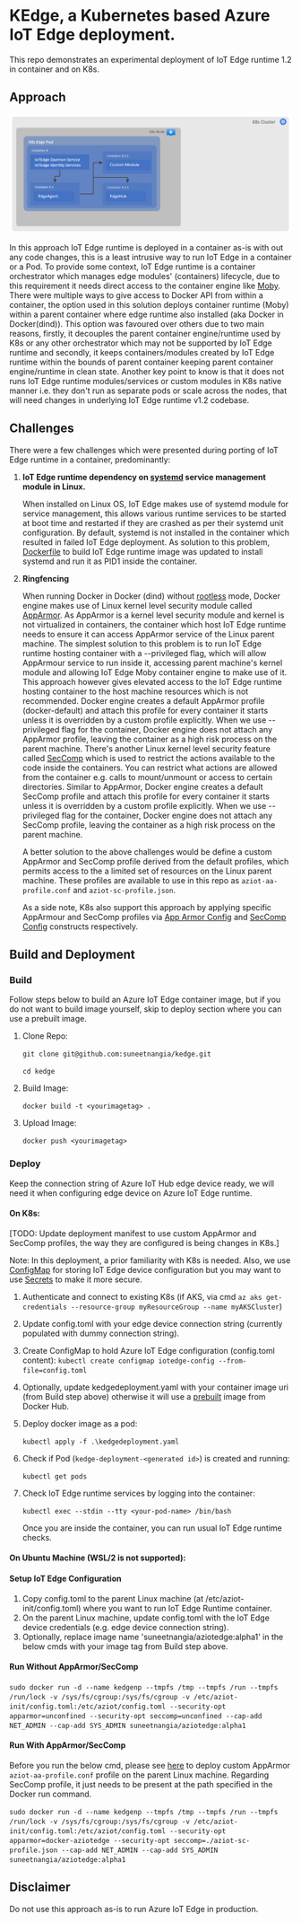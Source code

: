 # KEdge, a Kubernetes based Azure IoT Edge deployment.

This repo demonstrates an experimental deployment of IoT Edge runtime 1.2 in container and on K8s.

## Approach

![alt text](SimpleK8sEdge.png "Edge on K8s")

In this approach IoT Edge runtime is deployed in a container as-is with out any code changes, this is a least intrusive way to run IoT Edge in a container or a Pod.
To provide some context, IoT Edge runtime is a container orchestrator which manages edge modules' (containers) lifecycle, due to this requirement it needs direct access to the container engine like [Moby](https://mobyproject.org/). There were multiple ways to give access to Docker API from within a container, the option used in this solution deploys container runtime (Moby) within a parent container where edge runtime also installed (aka Docker in Docker(dind)). This option was favoured over others due to two main reasons, firstly, it decouples the parent container engine/runtime used by K8s or any other orchestrator which may not be supported by IoT Edge runtime and secondly, it keeps containers/modules created by IoT Edge runtime within the bounds of parent container keeping parent container engine/runtime in clean state. Another key point to know is that it does not runs IoT Edge runtime modules/services or custom modules in K8s native manner i.e. they don't run as separate pods or scale across the nodes, that will need changes in underlying IoT Edge runtime v1.2 codebase.

## Challenges

There were a few challenges which were presented during porting of IoT Edge runtime in a container, predominantly:

1. **IoT Edge runtime dependency on [systemd](https://en.wikipedia.org/wiki/Systemd) service management module in Linux.**

   When installed on Linux OS, IoT Edge makes use of systemd module for service management, this allows various runtime services to be started at boot time and restarted if they are crashed as per their systemd unit configuration. By default, systemd is not installed in the container which resulted in failed IoT Edge deployment. As solution to this problem, [Dockerfile](/Dockerfile) to build IoT Edge runtime image was updated to install systemd and run it as PID1 inside the container.

2. **Ringfencing**

   When running Docker in Docker (dind) without [rootless](https://docs.docker.com/engine/security/rootless/) mode, Docker engine makes use of Linux kernel level security module called [AppArmor](https://help.ubuntu.com/community/AppArmor). As AppArmor is a kernel level security module and kernel is not virtualized in containers, the container which host IoT Edge runtime needs to ensure it can access AppArmor service of the Linux parent machine.
   The simplest solution to this problem is to run IoT Edge runtime hosting container with a --privileged flag, which will allow AppArmour service to run inside it, accessing parent machine's kernel module and allowing IoT Edge Moby container engine to make use of it. This approach however gives elevated access to the IoT Edge runtime hosting container to the host machine resources which is not recommended.
   Docker engine creates a default AppArmor profile (docker-default) and attach this profile for every container it starts unless it is overridden by a custom profile explicitly. When we use --privileged flag for the container, Docker engine does not attach any AppArmor profile, leaving the container as a high risk process on the parent machine.
   There's another Linux kernel level security feature called [SecComp](https://docs.docker.com/engine/security/seccomp/) which is used to restrict the actions available to the code inside the containers. You can restrict what actions are allowed from the container e.g. calls to mount/unmount or access to certain directories. Similar to AppArmor, Docker engine creates a default SecComp profile and attach this profile for every container it starts unless it is overridden by a custom profile explicitly. When we use --privileged flag for the container, Docker engine does not attach any SecComp profile, leaving the container as a high risk process on the parent machine.

   A better solution to the above challenges would be define a custom AppArmor and SecComp profile derived from the default profiles, which permits access to the a limited set of resources on the Linux parent machine. These profiles are available to use in this repo as `aziot-aa-profile.conf` and `aziot-sc-profile.json`.

   As a side note, K8s also support this approach by applying specific AppArmour and SecComp profiles via [App Armor Config](https://kubernetes.io/docs/tutorials/clusters/apparmor/) and [SecComp Config](https://kubernetes.io/docs/tutorials/clusters/seccomp/) constructs respectively.

## Build and Deployment

### Build

Follow steps below to build an Azure IoT Edge container image, but if you do not want to build image yourself, skip to deploy section where you can use a prebuilt image.

1. Clone Repo:

   `git clone git@github.com:suneetnangia/kedge.git`

   `cd kedge`
2. Build Image:

   `docker build -t <yourimagetag> .`
3. Upload Image:

   `docker push <yourimagetag>`

### Deploy

Keep the connection string of Azure IoT Hub edge device ready, we will need it when configuring edge device on Azure IoT Edge runtime.

#### **On K8s:**

[TODO: Update deployment manifest to use custom AppArmor and SecComp profiles, the way they are configured is being changes in K8s.]

Note: In this deployment, a prior familiarity with K8s is needed. Also, we use [ConfigMap](https://kubernetes.io/docs/concepts/configuration/configmap/) for storing IoT Edge device configuration but you may want to use [Secrets](https://kubernetes.io/docs/concepts/configuration/secret/) to make it more secure.

1. Authenticate and connect to existing K8s (if AKS, via cmd `az aks get-credentials --resource-group myResourceGroup --name myAKSCluster`)
2. Update config.toml with your edge device connection string (currently populated with dummy connection string).
3. Create ConfigMap to hold Azure IoT Edge configuration (config.toml content):
   `kubectl create configmap iotedge-config --from-file=config.toml`
4. Optionally, update kedgedeployment.yaml with your container image uri (from Build step above) otherwise it will use a [prebuilt](https://hub.docker.com/repository/registry-1.docker.io/suneetnangia/aziotedge) image from Docker Hub.
5. Deploy docker image as a pod:

   `kubectl apply -f .\kedgedeployment.yaml`
6. Check if Pod (`kedge-deployment-<generated id>`) is created and running:

   `kubectl get pods`

7. Check IoT Edge runtime services by logging into the container:

   `kubectl exec --stdin --tty <your-pod-name> /bin/bash`

   Once you are inside the container, you can run usual IoT Edge runtime checks.

#### **On Ubuntu Machine (WSL/2 is not supported):**

#### Setup IoT Edge Configuration

1. Copy config.toml to the parent Linux machine (at /etc/aziot-init/config.toml) where you want to run IoT Edge Runtime container.
2. On the parent Linux machine, update config.toml with the IoT Edge device credentials (e.g. edge device connection string).
3. Optionally, replace image name 'suneetnangia/aziotedge:alpha1' in the below cmds with your image tag from Build step above.

#### Run Without AppArmor/SecComp

`sudo docker run -d --name kedgenp --tmpfs /tmp --tmpfs /run --tmpfs /run/lock -v /sys/fs/cgroup:/sys/fs/cgroup -v /etc/aziot-init/config.toml:/etc/aziot/config.toml --security-opt apparmor=unconfined --security-opt seccomp=unconfined --cap-add NET_ADMIN --cap-add SYS_ADMIN suneetnangia/aziotedge:alpha1`

#### Run With AppArmor/SecComp

Before you run the below cmd, please see [here](https://docs.docker.com/engine/security/apparmor/) to deploy custom AppArmor `aziot-aa-profile.conf` profile on the parent Linux machine. Regarding SecComp profile, it just needs to be present at the path specified in the Docker run command.

`sudo docker run -d --name kedgenp --tmpfs /tmp --tmpfs /run --tmpfs /run/lock -v /sys/fs/cgroup:/sys/fs/cgroup -v /etc/aziot-init/config.toml:/etc/aziot/config.toml --security-opt apparmor=docker-aziotedge --security-opt seccomp=./aziot-sc-profile.json --cap-add NET_ADMIN --cap-add SYS_ADMIN suneetnangia/aziotedge:alpha1`

## Disclaimer

Do not use this approach as-is to run Azure IoT Edge in production.
